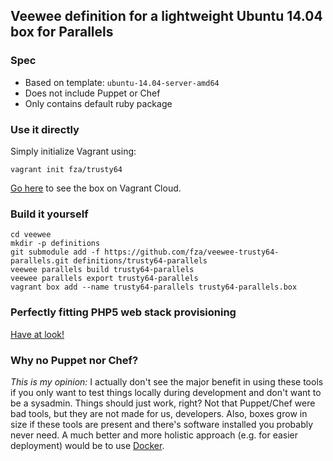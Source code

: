 ## Veewee definition for a lightweight Ubuntu 14.04 box for Parallels

### Spec

* Based on template: `ubuntu-14.04-server-amd64`
* Does not include Puppet or Chef
* Only contains default ruby package

### Use it directly

Simply initialize Vagrant using:

	vagrant init fza/trusty64
	
[Go here](https://vagrantcloud.com/fza/trusty64) to see the box on Vagrant Cloud.

### Build it yourself

	cd veewee
	mkdir -p definitions
	git submodule add -f https://github.com/fza/veewee-trusty64-parallels.git definitions/trusty64-parallels
	veewee parallels build trusty64-parallels
	veewee parallels export trusty64-parallels
	vagrant box add --name trusty64-parallels trusty64-parallels.box

### Perfectly fitting PHP5 web stack provisioning

[Have at look!](https://github.com/fza/vagrant-trusty64-php)

	
### Why no Puppet nor Chef?

*This is my opinion:* I actually don't see the major benefit in using these tools if you only want to test things locally during development and don't want to be a sysadmin. Things should just work, right? Not that Puppet/Chef were bad tools, but they are not made for us, developers. Also, boxes grow in size if these tools are present and there's software installed you probably never need. A much better and more holistic approach (e.g. for easier deployment) would be to use [Docker](https://www.docker.io/).
